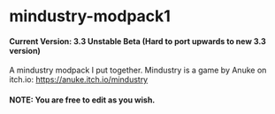 # mindustry-modpack1
#### Current Version: 3.3 Unstable Beta (Hard to port upwards to new 3.3 version)
A mindustry modpack I put together. Mindustry is a game by Anuke on itch.io: https://anuke.itch.io/mindustry
#### NOTE: You are free to edit as you wish.

